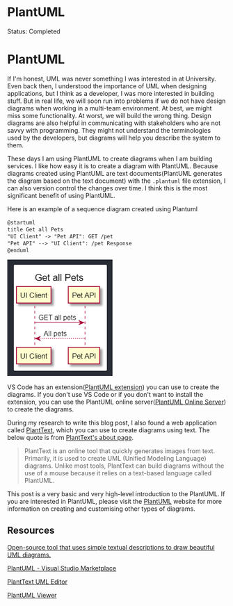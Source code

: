 # PlantUML

Status: Completed

# PlantUML

If I'm honest, UML was never something I was interested in at University. Even back then, I understood the importance of UML when designing applications, but I think as a developer, I was more interested in building stuff. But in real life, we will soon run into problems if we do not have design diagrams when working in a multi-team environment. At best, we might miss some functionality. At worst, we will build the wrong thing. Design diagrams are also helpful in communicating with stakeholders who are not savvy with programming. They might not understand the terminologies used by the developers, but diagrams will help you describe the system to them.

These days I am using PlantUML to create diagrams when I am building services. I like how easy it is to create a diagram with PlantUML. Because diagrams created using PlantUML are text documents(PlantUML generates the diagram based on the text document) with the `.plantuml` file extension, I can also version control the changes over time. I think this is the most significant benefit of using PlantUML.

Here is an example of a sequence diagram created using Plantuml

```
@startuml
title Get all Pets
"UI Client" -> "Pet API": GET /pet
"Pet API" --> "UI Client": /pet Response
@enduml
```

![get-all-pets-sequence-diagram](get-all-pets-sequence-diagram.png)

VS Code has an extension([PlantUML extension](https://marketplace.visualstudio.com/items?itemName=jebbs.plantuml)) you can use to create the diagrams. If you don't use VS Code or if you don't want to install the extension, you can use the PlantUML online server([PlantUML Online Server](http://www.plantuml.com/plantuml/uml/SyfFKj2rKt3CoKnELR1Io4ZDoSa70000)) to create the diagrams.

During my research to write this blog post, I also found a web application called [PlantText](https://www.planttext.com/), which you can use to create diagrams using text. The below quote is from [PlantText's about page](https://blog.planttext.com/about/).

> PlantText is an online tool that quickly generates images from text. Primarily, it is used to create UML (Unified Modeling Language) diagrams. Unlike most tools, PlantText can build diagrams without the use of a mouse because it relies on a text-based language called PlantUML.

This post is a very basic and very high-level introduction to the PlantUML. If you are interested in PlantUML, please visit the [PlantUML](https://plantuml.com/) website for more information on creating and customising other types of diagrams.

## Resources

[Open-source tool that uses simple textual descriptions to draw beautiful UML diagrams.](https://plantuml.com/)

[PlantUML - Visual Studio Marketplace](https://marketplace.visualstudio.com/items?itemName=jebbs.plantuml)

[PlantText UML Editor](https://www.planttext.com/)

[PlantUML Viewer](https://chrome.google.com/webstore/detail/plantuml-viewer/legbfeljfbjgfifnkmpoajgpgejojooj)

